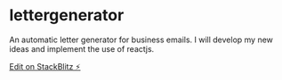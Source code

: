 # lettergenerator
An automatic letter generator for business emails. I will develop my new ideas and implement the use of reactjs.

[Edit on StackBlitz ⚡️](https://stackblitz.com/edit/lettergenerator)

